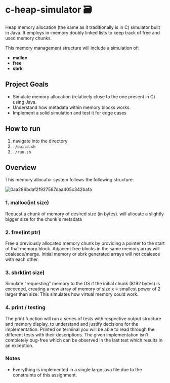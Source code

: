 # c-heap-simulator 🗃️

Heap memory allocation (the same as it traditionally is in C) simulator built in Java.
It employs in-memory doubly linked lists to keep track of free and used memory chunks.

This memory management structure will include a simulation of:
- **malloc**
- **free**
- **sbrk**

## Project Goals
- Simulate memory allocation (relatively close to the one present in C) using Java.
- Understand how metadata within memory blocks works.
- Implement a solid simulation and test it for edge cases

## How to run

1. navigate into the directory
2. `./build.sh`
3. `./run.sh`
  
## Overview

This memory allocator system follows the following structure:

![0aa286bdaf2f927587daa405c342bafa](https://github.com/ginesmoratalla/first-fit-memory-manager/assets/126341997/22ab6d46-052b-4c1d-b24e-432ff0b9b39d)

### 1. malloc(int size)
Request a chunk of memory of desired size (in bytes). will allocate a slightly bigger size for the chunk's metadata

### 2. free(int ptr)
Free a previously allocated memory chunk by providing a pointer to the start of that memory block.
Adjacent free blocks in the same memory array will coalesce/merge. Initial memory or sbrk generated arrays will not coalesce with each other.

### 3. sbrk(int size)
Simulate "requesting" memory to the OS if the initial chunk (8192 bytes) is exceeded, creating a new array of memory of size x = smallest power of 2 larger than size.
This simulates how virtual memory could work.

### 4. print / testing
The print function will run a series of tests with respective output structure and memory display, to understand and justify decisions for the implementation. Printed on terminal you will be able to read through the different tests with their descriptions.
The given implementation isn't completely bug-free which can be observed in the last test which results in an exception.

### Notes
- Everything is implemented in a single large java file due to the constraints of this assignment.
